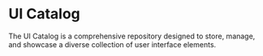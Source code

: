 # UI Catalog
The UI Catalog is a comprehensive repository designed to store, manage, and showcase a diverse collection of user interface elements.
